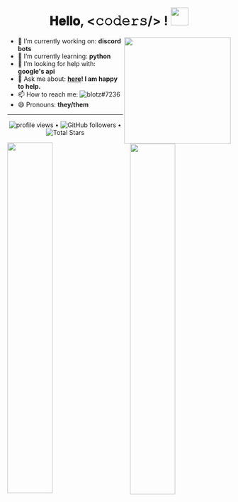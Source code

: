 <h1 align="center">
  𝐇𝐞𝐥𝐥𝐨, &lt;𝚌𝚘𝚍𝚎𝚛𝚜/&gt; !
  <a target="_blank">
    <img src="https://github.com/JayantGoel001/JayantGoel001/blob/master/Hi.gif" width="40px" />
  </a>
</h1>

<img align= "right" width= "240" src= "https://pa1.narvii.com/6580/8098c6e9207376889eeb0532d9f5a0723c4d73f5_hq.gif"/>

- 🔭 I’m currently working on: **discord bots**
- 🌱 I’m currently learning: **python**
- 🤔 I’m looking for help with: **google's api**
- 💬 Ask me about: **[here](https://github.com/Blotz/Blotz/issues/1)! I am happy to help.**
- 📫 How to reach me: <img alt="blotz#7236" src="https://img.shields.io/badge/Discord-blotz%237236-%237289da">
- 😄 Pronouns: **they/them**



--------

<p align="center">
  <img src="https://gpvc.arturio.dev/Blotz" alt="profile views"> •  
  <img alt="GitHub followers" src="https://img.shields.io/github/followers/Blotz?label=Followers&style=social"> •   
  <img src="https://img.shields.io/github/stars/Blotz?label=Stars" alt="Total Stars">
</p>

<img align="left" src="https://github-readme-stats.vercel.app/api?username=blotz&theme=dark&show_icons=true" width="45%"/>
<img align="right" src="https://github-readme-stats.vercel.app/api/top-langs/?username=blotz&layout=compact&theme=dark" width="45%"/>

<!--
- 🔭 I’m currently working on discord bots
- 🌱 I’m currently learning ...
- 👯 I’m looking to collaborate on ...
- 🤔 I’m looking for help with ...
- 💬 Ask me about ...
- 📫 How to reach me: ...
- 😄 Pronouns: they
- ⚡ Fun fact: ...
- -->
